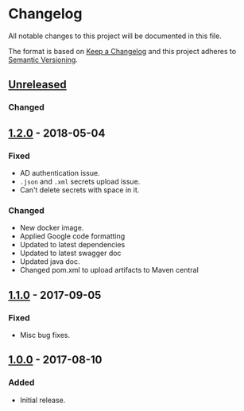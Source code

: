 # Changelog
All notable changes to this project will be documented in this file.

The format is based on [Keep a Changelog](http://keepachangelog.com/en/1.0.0/)
and this project adheres to [Semantic Versioning](http://semver.org/spec/v2.0.0.html).

## [Unreleased]
### Changed

## [1.2.0] - 2018-05-04
### Fixed
- AD authentication issue.
- `.json` and `.xml` secrets upload issue.
- Can't delete secrets with space in it.

### Changed
- New docker image.
- Applied Google code formatting
- Updated to latest dependencies
- Updated to latest swagger doc
- Updated java doc.
- Changed pom.xml to upload artifacts to Maven central


## [1.1.0] - 2017-09-05
### Fixed
- Misc bug fixes.

## [1.0.0] - 2017-08-10
### Added
- Initial release.

<!-- Releases -->

[Unreleased]: https://github.com/oneops/secrets-proxy/compare/release-1.2.0...HEAD
[1.2.0]: https://github.com/oneops/secrets-proxy/compare/1.1.0...release-1.2.0
[1.1.0]: https://github.com/oneops/secrets-proxy/compare/1.0.0...1.1.0
[1.0.0]: https://github.com/oneops/secrets-proxy/compare/f6900edc7077c6052d6417ebf69c8481329cef77...1.0.0